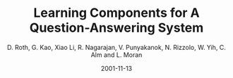 ---
title: "Learning Components for A Question-Answering System"
collection: publications
permalink: /publication/2001-11-13-0003
date: 2001-11-13
author: 'D. Roth, G. Kao, Xiao Li, R. Nagarajan, V. Punyakanok, N. Rizzolo, W. Yih, C. Alm and L. Moran'
venue: 'TREC-2001'
---